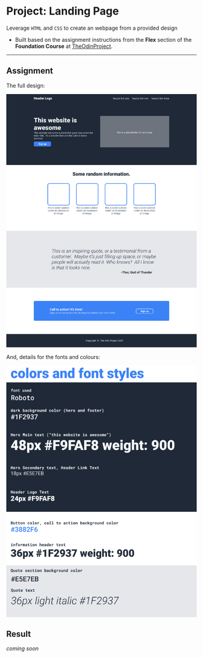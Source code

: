 # Project: Landing Page

Leverage `HTML` and `CSS` to create an webpage from a provided design

- Built based on the assignment instructions from the **Flex** section of the **Foundation Course**
at [TheOdinProject](https://www.theodinproject.com).

---

## Assignment

The full design:

![page-layout](./readme-img/page-layout.png)

And, details for the fonts and colours:

![fonts and colours](./readme-img/colours-and-fonts.png)

## Result

*coming soon*

<!-- For a full live preview of the finished site in all its unimpressive, unstyled glory [click here &rArr;](https://pw80.github.io/odin-recipes/)

Alternatively, please enjoy this image of an example page:

![image of a recipe page](./img/live_page.png) -->


